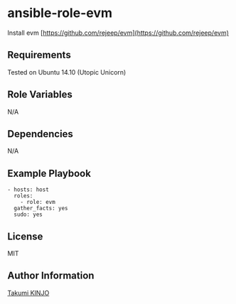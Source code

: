ansible-role-evm
=========
 
Install evm [https://github.com/rejeep/evm](https://github.com/rejeep/evm)
 
Requirements
------------
 
Tested on Ubuntu 14.10 (Utopic Unicorn)
 
Role Variables
--------------
 
N/A
 
Dependencies
------------
 
N/A
 
Example Playbook
----------------
 
    - hosts: host
      roles:
        - role: evm
      gather_facts: yes
      sudo: yes
 
License
-------
 
MIT
 
Author Information
------------------
 
[Takumi KINJO](http://github.com/kinjo/)
